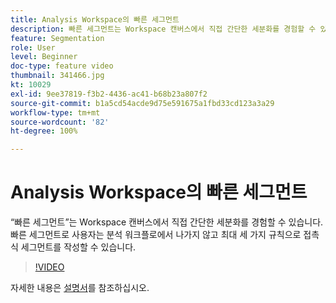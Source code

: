 ```yaml
---
title: Analysis Workspace의 빠른 세그먼트
description: 빠른 세그먼트는 Workspace 캔버스에서 직접 간단한 세분화를 경험할 수 있습니다. 빠른 세그먼트로 사용자는 분석 워크플로에서 나가지 않고 최대 세 가지 규칙으로 접촉식 세그먼트를 작성할 수 있습니다.
feature: Segmentation
role: User
level: Beginner
doc-type: feature video
thumbnail: 341466.jpg
kt: 10029
exl-id: 9ee37819-f3b2-4436-ac41-b68b23a807f2
source-git-commit: b1a5cd54acde9d75e591675a1fbd33cd123a3a29
workflow-type: tm+mt
source-wordcount: '82'
ht-degree: 100%

---
```


# Analysis Workspace의 빠른 세그먼트

“빠른 세그먼트”는 Workspace 캔버스에서 직접 간단한 세분화를 경험할 수 있습니다. 빠른 세그먼트로 사용자는 분석 워크플로에서 나가지 않고 최대 세 가지 규칙으로 접촉식 세그먼트를 작성할 수 있습니다.

>[!VIDEO](https://video.tv.adobe.com/v/341466/?quality=12&learn=on)

자세한 내용은 [설명서](https://experienceleague.adobe.com/docs/analytics/analyze/analysis-workspace/components/segments/quick-segments.html?lang=zh-Hans)를 참조하십시오.
